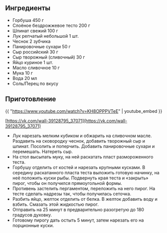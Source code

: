 ## Ингредиенты

- Горбуша 450 г
- Слоёное бездрожжевое тесто 200 г
- Шпинат свежий 100 г
- Лук репчатый небольшой 1 шт.
- Чеснок 2 зубчика
- Панировочные сухари 50 г
- Сыр российский 30 г
- Сыр творожный (сливочный) 30 г
- Яйцо куриное 1 шт.
- Масло сливочное 10 г
- Мука 10 г
- Вода 20 мл
- Соль/Перец по вкусу

## Приготовление

{{ "https://www.youtube.com/watch?v=KH8OPPPVTeE" | youtube_embed }}

[https://vk.com/wall-39128795_37071](https://vk.com/wall-39128795_37071)

- Лук нарезать мелким кубиком и обжарить на сливочном масле. Раздавить на сковородку чеснок, добавить творожный сыр и шпинат. Посолить и поперчить. Добавить панировочные сухари и перемешать. Натереть сыр.
- На стол высыпать муку, на ней раскатать пласт размороженного теста.
- Горбушу отделить от костей и нарезать крупными кусками. В середину раскатанного пласта теста выложить готовую начинку, на неё положить куски рыбы. Подвернуть края теста и «закрыть» пирог, чтобы он получился прямоугольной формы.
- Противень застелить пергаментом, переложить на него пирог. На тесте сделать надрезы так, чтобы получилась сеточка.
- Разбить яйцо, желток отделить от белка. В желток добавить воду и взбить. Смазать этой жидкостью пирог.
- Отправить на 25 минут в предварительно разогретую до 180 градусов духовку.
- Готовому пирогу дать остыть 5 минут, затем нарезать его на порционные куски.